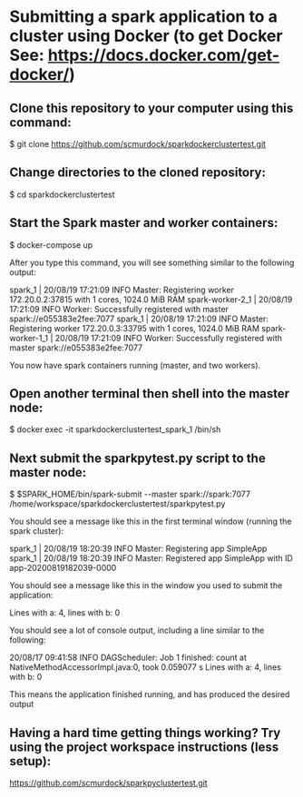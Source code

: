 # Submitting a spark application to a cluster using Docker (to get Docker See: https://docs.docker.com/get-docker/)

## Clone this repository to your computer using this command:

$ git clone https://github.com/scmurdock/sparkdockerclustertest.git

## Change directories to the cloned repository:

$ cd sparkdockerclustertest

## Start the Spark master and worker containers:

$ docker-compose up

After you type this command, you will see something similar to the following output:

spark_1           | 20/08/19 17:21:09 INFO Master: Registering worker 172.20.0.2:37815 with 1 cores, 1024.0 MiB RAM
spark-worker-2_1  | 20/08/19 17:21:09 INFO Worker: Successfully registered with master spark://e055383e2fee:7077
spark_1           | 20/08/19 17:21:09 INFO Master: Registering worker 172.20.0.3:33795 with 1 cores, 1024.0 MiB RAM
spark-worker-1_1  | 20/08/19 17:21:09 INFO Worker: Successfully registered with master spark://e055383e2fee:7077

You now have spark containers running (master, and two workers). 

## Open another terminal then shell into the master node:

$ docker exec -it sparkdockerclustertest_spark_1 /bin/sh

## Next submit the sparkpytest.py script to the master node:

$ $SPARK_HOME/bin/spark-submit --master spark://spark:7077 /home/workspace/sparkdockerclustertest/sparkpytest.py

You should see a message like this in the first terminal window (running the spark cluster):

spark_1           | 20/08/19 18:20:39 INFO Master: Registering app SimpleApp
spark_1           | 20/08/19 18:20:39 INFO Master: Registered app SimpleApp with ID app-20200819182039-0000

You should see a message like this in the window you used to submit the application:

Lines with a: 4, lines with b: 0

You should see a lot of console output, including a line similar to the following:

20/08/17 09:41:58 INFO DAGScheduler: Job 1 finished: count at NativeMethodAccessorImpl.java:0, took 0.059077 s
Lines with a: 4, lines with b: 0

This means the application finished running, and has produced the desired output



## Having a hard time getting things working? Try using the project workspace instructions (less setup):

https://github.com/scmurdock/sparkpyclustertest.git